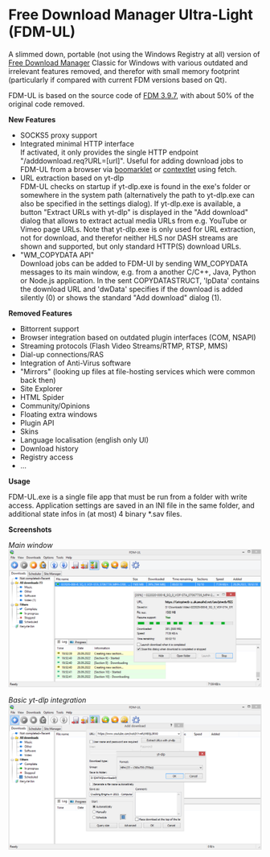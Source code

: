 # Free Download Manager Ultra-Light (FDM-UL)

A slimmed down, portable (not using the Windows Registry at all) version of [Free Download Manager](https://www.freedownloadmanager.org/) Classic for Windows with various outdated and irrelevant features removed, and therefor with small memory footprint (particularly if compared with current FDM versions based on Qt).

FDM-UL is based on the source code of [FDM 3.9.7](https://sourceforge.net/p/freedownload/code/HEAD/tree/), with about 50% of the original code removed.

**New Features**

* SOCKS5 proxy support
* Integrated minimal HTTP interface  
  If activated, it only provides the single HTTP endpoint "/adddownload.req?URL=[url]". Useful for adding download jobs to FDM-UL from a browser via [boomarklet](https://en.wikipedia.org/wiki/Bookmarklet) or [contextlet](https://github.com/davidmhammond/contextlets) using fetch.
* URL extraction based on yt-dlp  
  FDM-UL checks on startup if yt-dlp.exe is found in the exe's folder or somewhere in the system path (alternatively the path to yt-dlp.exe can also be specified in the settings dialog). If yt-dlp.exe is available, a button "Extract URLs with yt-dlp" is displayed in the "Add download" dialog that allows to extract actual media URLs from e.g. YouTube or Vimeo page URLs. Note that yt-dlp.exe is only used for URL extraction, not for download, and therefor neither HLS nor DASH streams are shown and supported, but only standard HTTP(S) download URLs.  
* "WM_COPYDATA API"  
  Download jobs can be added to FDM-UI by sending WM_COPYDATA messages to its main window, e.g. from a another C/C++, Java, Python or Node.js application. In the sent COPYDATASTRUCT, 'lpData' contains the download URL and 'dwData' specifies if the download is added silently (0) or shows the standard "Add download" dialog (1).

**Removed Features**

* Bittorrent support
* Browser integration based on outdated plugin interfaces (COM, NSAPI)
* Streaming protocols (Flash Video Streams/RTMP, RTSP, MMS)
* Dial-up connections/RAS
* Integration of Anti-Virus software
* "Mirrors" (looking up files at file-hosting services which were common back then)
* Site Explorer
* HTML Spider
* Community/Opinions
* Floating extra windows
* Plugin API
* Skins
* Language localisation (english only UI)
* Download history
* Registry access
* ...

**Usage**

FDM-UL.exe is a single file app that must be run from a folder with write access. Application settings are saved in an INI file in the same folder, and additional state infos in (at most) 4 binary *.sav files.

**Screenshots**

*Main window*  
![](screenshots/fdm-ul.png)

*Basic yt-dlp integration*  
![](screenshots/yt-dlp.png)
